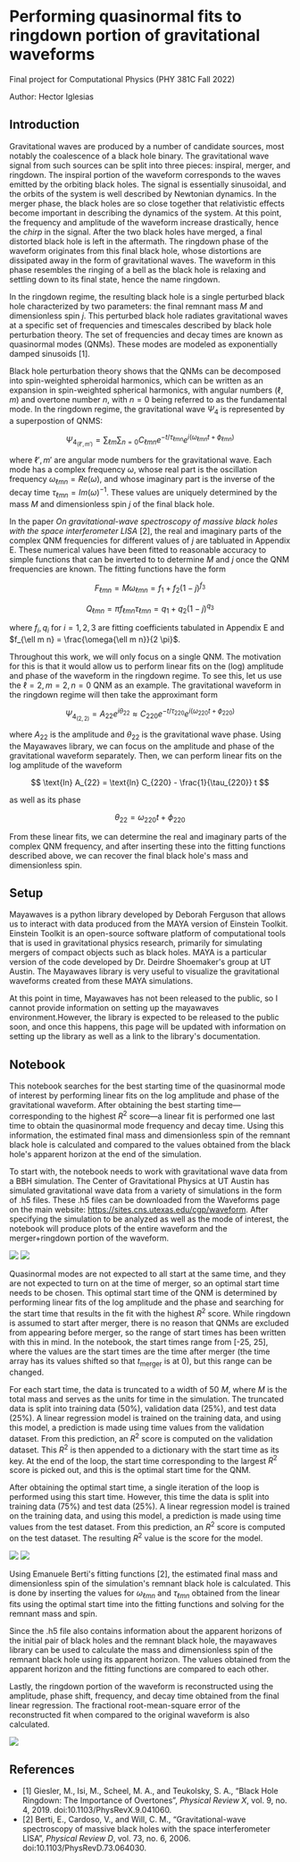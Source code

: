 # Performing quasinormal fits to ringdown portion of gravitational waveforms

Final project for Computational Physics (PHY 381C Fall 2022)

Author: Hector Iglesias

##  Introduction
Gravitational waves are produced by a number of candidate sources, most notably the coalescence of a black hole binary. The gravitational wave signal from such sources can be split into three pieces: inspiral, merger, and ringdown. The inspiral portion of the waveform corresponds to the waves emitted by the orbiting black holes. The signal is essentially sinusoidal, and the orbits of the system is well described by Newtonian dynamics. In the merger phase, the black holes are so close together that relativistic effects become important in describing the dynamics of the system. At this point, the frequency and amplitude of the waveform increase drastically, hence the <i>chirp</i> in the signal. After the two black holes have merged, a final distorted black hole is left in the aftermath. The ringdown phase of the waveform originates from this final black hole, whose distortions are dissipated away in the form of gravitational waves. The waveform in this phase resembles the ringing of a bell as the black hole is relaxing and settling down to its final state, hence the name ringdown.

In the ringdown regime, the resulting black hole is a single perturbed black hole characterized by two parameters: the final remnant mass $M$ and dimensionless spin $j$. This perturbed black hole radiates gravitational waves at a specific set of frequencies and timescales described by black hole perturbation theory. The set of frequencies and decay times are known as quasinormal modes (QNMs). These modes are modeled as exponentially damped sinusoids [1].

Black hole perturbation theory shows that the QNMs can be decomposed into spin-weighted spheroidal harmonics, which can be written as an expansion in spin-weighted spherical harmonics, with angular numbers $(\ell, m)$ and overtone number $n$, with $n=0$ being referred to as the fundamental mode. In the ringdown regime, the gravitational wave $\Psi_4$ is represented by a superpostion of QNMS:

$$
\Psi_{4_{(\ell',m')}} = \sum_{\ell m} \sum_{n=0} C_{\ell m n} e^{-t/\tau_{\ell m n}} e^{i (\omega_{\ell m n} t + \phi_{\ell m n})}
$$

where $\ell',m'$ are angular mode numbers for the gravitational wave. Each mode has a complex frequency $\omega$, whose real part is the oscillation frequency $\omega_{\ell m n} = Re(\omega)$, and whose imaginary part is the inverse of the decay time $\tau_{\ell m n} = Im (\omega)^{-1}$. These values are uniquely determined by the mass $M$ and dimensionless spin $j$ of the final black hole. 

In the paper <i>On gravitational-wave spectroscopy of massive black holes with the space interferometer LISA</i> [2], the real and imaginary parts of the complex QNM frequencies for different values of $j$ are tabluated in Appendix E. These numerical values have been fitted to reasonable accuracy to simple functions that can be inverted to to determine $M$ and $j$ once the QNM frequencies are known. The fitting functions have the form

$$
F_{\ell m n} = M \omega_{\ell m n} = f_1 + f_2 (1-j)^{f_3}
$$

$$
Q_{\ell m n} = \pi f_{\ell m n} \tau_{\ell m n} = q_1 + q_2 (1-j)^{q_3}
$$

where $f_i,q_i$ for $i=1,2,3$ are fitting coefficients tabulated in Appendix E and $f_{\ell m n} = \frac{\omega{\ell m n}}{2 \pi}$.

Throughout this work, we will only focus on a single QNM. The motivation for this is that it would allow us to perform linear fits on the (log) amplitude and phase of the waveform in the ringdown regime. To see this, let us use the $\ell=2,m=2,n=0$ QNM as an example. The gravitational waveform in the ringdown regime will then take the approximant form

$$
\Psi_{4_{(2,2)}} = A_{22} e^{i \theta_{22}} \approx C_{220} e^{-t/\tau_{220}} e^{i (\omega_{220} t + \phi_{220})}
$$

where $A_{22}$ is the amplitude and $\theta_{22}$ is the gravitational wave phase. Using the Mayawaves library, we can focus on the amplitude and phase of the gravitational waveform separately. Then, we can perform linear fits on the log amplitude of the waveform

$$
\text{ln} A_{22} = \text{ln} C_{220} - \frac{1}{\tau_{220}} t
$$

as well as its phase

$$
\theta_{22} = \omega_{220} t + \phi_{220}
$$

From these linear fits, we can determine the real and imaginary parts of the complex QNM frequency, and after inserting these into the fitting functions described above, we can recover the final black hole's mass and dimensionless spin. 


## Setup
Mayawaves is a python library developed by Deborah Ferguson that allows us to interact with data produced from the MAYA version of Einstein Toolkit. Einstein Toolkit is an open-source software platform of computational tools that is used in gravitational physics research, primarily for simulating mergers of compact objects such as black holes. MAYA is a particular version of the code developed by Dr. Deirdre Shoemaker's group at UT Austin. The Mayawaves library is very useful to visualize the gravitational waveforms created from these MAYA simulations.

At this point in time, Mayawaves has not been released to the public, so I cannot provide information on setting up the mayawaves environment.However, the library is expected to be released to the public soon, and once this happens, this page will be updated with information on setting up the library as well as a link to the library's documentation.

## Notebook
This notebook searches for the best starting time of the quasinormal mode of interest by performing linear fits on the log amplitude and phase of the gravitational waveform. After obtaining the best starting time—corresponding to the highest $R^2$ score—a linear fit is performed one last time to obtain the quasinormal mode frequency and decay time. Using this information, the estimated final mass and dimensionless spin of the remnant black hole is calculated and compared to the values obtained from the black hole's apparent horizon at the end of the simulation.

To start with, the notebook needs to work with gravitational wave data from a BBH simulation. The Center of Gravitational Physics at UT Austin has simulated gravitational wave data from a variety of simulations in the form of .h5 files. These .h5 files can be downloaded from the Waveforms page on the main website: https://sites.cns.utexas.edu/cgp/waveform. After specifying the simulation to be analyzed as well as the mode of interest, the notebook will produce plots of the entire waveform and the merger+ringdown portion of the waveform.

![](resources/D11_q1_a1_0_0_0_a2_0_0_-0.6_m240-plot.png)
![](resources/D11_q1_a1_0_0_0_a2_0_0_-0.6_m240-merger+ringdown-plot.png)

Quasinormal modes are not expected to all start at the same time, and they are not expected to turn on at the time of merger, so an optimal start time needs to be chosen. This optimal start time of the QNM is determined by performing linear fits of the log amplitude and the phase and searching for the start time that results in the fit with the highest $R^2$ score. While ringdown is assumed to start after merger, there is no reason that QNMs are excluded from appearing before merger, so the range of start times has been written with this in mind. In the notebook, the start times range from [-25, 25], where the values are the start times are the time after merger (the time array has its values shifted so that $t_{\text{merger}}$ is at 0), but this range can be changed. 

For each start time, the data is truncated to a width of 50 $M$, where $M$ is the total mass and serves as the units for time in the simulation. The truncated data is split into training data (50%), validation data (25%), and test data (25%). A linear regression model is trained on the training data, and using this model, a prediction is made using time values from the validation dataset. From this prediction, an $R^2$ score is computed on the validation dataset. This $R^2$ is then appended to a dictionary with the start time as its key. At the end of the loop, the start time corresponding to the largest $R^2$ score is picked out, and this is the optimal start time for the QNM.

After obtaining the optimal start time, a single iteration of the loop is performed using this start time. However, this time the data is split into training data (75%) and test data (25%). A linear regression model is trained on the training data, and using this model, a prediction is made using time values from the test dataset. From this prediction, an $R^2$ score is computed on the test dataset. The resulting $R^2$ value is the score for the model.


![](resources/comparison_test_predicted_log_amp.png)
![](resources/comparison_test_predicted_phase.png)


Using Emanuele Berti's fitting functions [2], the estimated final mass and dimensionless spin of the simulation's remnant black hole is calculated. This is done by inserting the values for $\omega_{\ell m n}$ and $\tau_{\ell m n}$ obtained from the linear fits using the optimal start time into the fitting functions and solving for the remnant mass and spin.

Since the .h5 file also contains information about the apparent horizons of the initial pair of black holes and the remnant black hole, the mayawaves library can be used to calculate the mass and dimensionless spin of the remnant black hole using its apparent horizon. The values obtained from the apparent horizon and the fitting functions are compared to each other.

Lastly, the ringdown portion of the waveform is reconstructed using the amplitude, phase shift, frequency, and decay time obtained from the final linear regression. The fractional root-mean-square error of the reconstructed fit when compared to the original waveform is also calculated.

![](resources/reconstructed_qnm_fit.png)

## References

* [1] Giesler, M., Isi, M., Scheel, M. A., and Teukolsky, S. A., “Black Hole Ringdown: The Importance of Overtones”, <i>Physical Review X</i>, vol. 9, no. 4, 2019. doi:10.1103/PhysRevX.9.041060.
* [2] Berti, E., Cardoso, V., and Will, C. M., “Gravitational-wave spectroscopy of massive black holes with the space interferometer LISA”, <i>Physical Review D</i>, vol. 73, no. 6, 2006. doi:10.1103/PhysRevD.73.064030.
